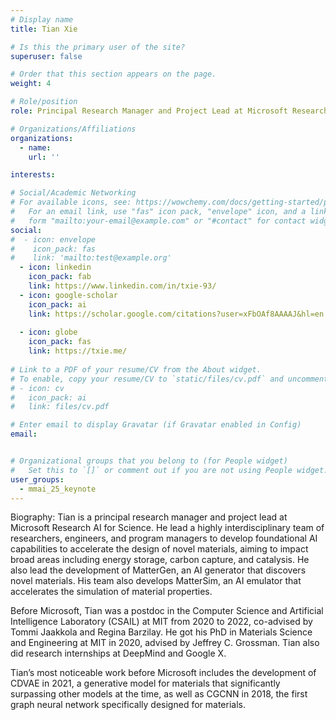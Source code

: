 ```yaml
---
# Display name
title: Tian Xie

# Is this the primary user of the site?
superuser: false

# Order that this section appears on the page.
weight: 4

# Role/position
role: Principal Research Manager and Project Lead at Microsoft Research AI for Science

# Organizations/Affiliations
organizations:
  - name:
    url: ''

interests:

# Social/Academic Networking
# For available icons, see: https://wowchemy.com/docs/getting-started/page-builder/#icons
#   For an email link, use "fas" icon pack, "envelope" icon, and a link in the
#   form "mailto:your-email@example.com" or "#contact" for contact widget.
social:
#  - icon: envelope
#    icon_pack: fas
#    link: 'mailto:test@example.org'
  - icon: linkedin
    icon_pack: fab
    link: https://www.linkedin.com/in/txie-93/
  - icon: google-scholar
    icon_pack: ai
    link: https://scholar.google.com/citations?user=xFbOAf8AAAAJ&hl=en
    
  - icon: globe
    icon_pack: fas
    link: https://txie.me/
 
# Link to a PDF of your resume/CV from the About widget.
# To enable, copy your resume/CV to `static/files/cv.pdf` and uncomment the lines below.
# - icon: cv
#   icon_pack: ai
#   link: files/cv.pdf

# Enter email to display Gravatar (if Gravatar enabled in Config)
email: 


# Organizational groups that you belong to (for People widget)
#   Set this to `[]` or comment out if you are not using People widget.
user_groups:
  - mmai_25_keynote
---
```

Biography: Tian is a principal research manager and project lead at Microsoft Research AI for Science. He lead a highly interdisciplinary team of researchers, engineers, and program managers to develop foundational AI capabilities to accelerate the design of novel materials, aiming to impact broad areas including energy storage, carbon capture, and catalysis. He also lead the development of MatterGen, an AI generator that discovers novel materials. His team also develops MatterSim, an AI emulator that accelerates the simulation of material properties.

Before Microsoft, Tian was a postdoc in the Computer Science and Artificial Intelligence Laboratory (CSAIL) at MIT from 2020 to 2022, co-advised by Tommi Jaakkola and Regina Barzilay. He got his PhD in Materials Science and Engineering at MIT in 2020, advised by Jeffrey C. Grossman. Tian also did research internships at DeepMind and Google X.

Tian’s most noticeable work before Microsoft includes the development of CDVAE in 2021, a generative model for materials that significantly surpassing other models at the time, as well as CGCNN in 2018, the first graph neural network specifically designed for materials.



